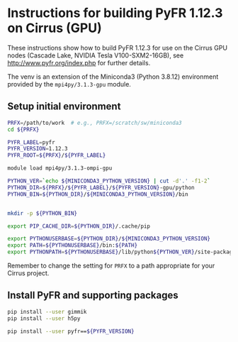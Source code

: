 Instructions for building PyFR 1.12.3 on Cirrus (GPU)
=====================================================

These instructions show how to build PyFR 1.12.3 for use on the Cirrus GPU nodes (Cascade Lake, NVIDIA Tesla V100-SXM2-16GB),
see http://www.pyfr.org/index.php for further details. 

The venv is an extension of the Miniconda3 (Python 3.8.12) environment provided by the `mpi4py/3.1.3-gpu` module.


Setup initial environment
-------------------------

```bash
PRFX=/path/to/work  # e.g., PRFX=/scratch/sw/miniconda3
cd ${PRFX}

PYFR_LABEL=pyfr
PYFR_VERSION=1.12.3
PYFR_ROOT=${PRFX}/${PYFR_LABEL}

module load mpi4py/3.1.3-ompi-gpu

PYTHON_VER=`echo ${MINICONDA3_PYTHON_VERSION} | cut -d'.' -f1-2`
PYTHON_DIR=${PRFX}/${PYFR_LABEL}/${PYFR_VERSION}-gpu/python
PYTHON_BIN=${PYTHON_DIR}/${MINICONDA3_PYTHON_VERSION}/bin


mkdir -p ${PYTHON_BIN}

export PIP_CACHE_DIR=${PYTHON_DIR}/.cache/pip

export PYTHONUSERBASE=${PYTHON_DIR}/${MINICONDA3_PYTHON_VERSION}
export PATH=${PYTHONUSERBASE}/bin:${PATH}
export PYTHONPATH=${PYTHONUSERBASE}/lib/python${PYTHON_VER}/site-packages:${PYTHONPATH}
```

Remember to change the setting for `PRFX` to a path appropriate for your Cirrus project.


Install PyFR and supporting packages
------------------------------------

```bash
pip install --user gimmik
pip install --user h5py

pip install --user pyfr==${PYFR_VERSION}
```
